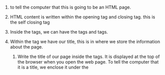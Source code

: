 1. <!DOCTYPE HTML> to tell the computer that this is going to be an HTML page.
2. HTML content is written within the opening <html> tag and closing </html> tag.
<tag/>this is the self closing tag
3. Inside the <html> tags, we can have the <head> tags and <body> tags.
4. Within the <head> tag we have our title, this is in where we store the information about the page.
    1. Write the title of our page inside the <head> tags. It is displayed at the top of the browser when you open the web page. To tell the computer that it is a title, we enclose it under the <title> tags.
5. The <body> tags are in which we write content that is displayed on the web page.
    2. Add any kind of content within the <body> tags on the HTML page. For example, to write a paragraph, we use the <p> tags within the <body> tags.
    We use <h1> tags to create a BIG header. Followed by <h2>, <h3>, <h4>, <h5> and <h6> tags could be used to create SMALLER headers.

        our webpage needs to have a navigation menu that can lead a user to other webpages. These are called hyperlinks. We use <a>(anchor tag) tag to create hyperlinks. Let's create two hyperlinks - Projects and About Me.
        attribute is the property of a tag
        The <a> tag has an attribute called href (hypertext reference) which is used to point the <a> tag to other pages.